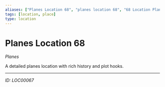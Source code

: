 ```yaml
---
aliases: ["Planes Location 68", "planes location 68", "68 Location Planes"]
tags: [location, place]
type: location
---
```


# Planes Location 68

*Planes*

A detailed planes location with rich history and plot hooks.

---
*ID: LOC00067*